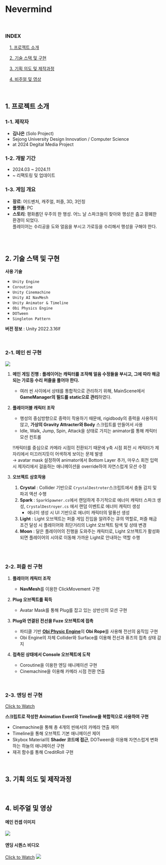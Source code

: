 # Nevermind


<br>

### INDEX
&emsp;[1. 프로젝트 소개](#1-프로젝트-소개)

&emsp;[2. 기술 스택 및 구현](#2-기술-스택-및-구현)

&emsp;[3. 기획 의도 및 제작과정](#3-기획-의도-및-제작과정)   

&emsp;[4. 비주얼 및 영상](#4-비주얼-및-영상)  

<br/>

## 1. 프로젝트 소개
### 1-1. 제작자
- **김나은**   (Solo Project)
- Sejong University Design Innovation / Computer Science  
- at 2024 Degital Media Project   

### 1-2. 개발 기간
- 2024.03 ~ 2024.11
- ~ 리팩토링 및 업데이트

### 1-3. 게임 개요
- **장르**: 어드벤처, 캐주얼, 퍼즐, 3D, 3인칭
- **플랫폼**: PC
- **스토리**: 평화롭던 우주의 한 행성. 어느 날 스파크들이 찾아와 행성은 춥고 황폐한 환경이 되었다. <br/>플레이어는 수리공을 도와 얼음을 부시고 가로등을 수리해서 행성을 구해야 한다.

<br>
<br>


## 2. 기술 스택 및 구현
**사용 기술**
- `Unity Engine`
- `Coroutine`
- `Unity Cinemachine`
- `Unity AI NavMesh`
- `Unity Animator & Timeline`
- `Obi Physics Engine`
- `DOTween`
- `Singleton Pattern`

**버전 정보** : Unity 2022.3.16lf

<br>


### 2-1. 메인 씬 구현
<img src = "https://private-user-images.githubusercontent.com/149387578/391823420-174c40c3-8c72-4b5c-8d41-91015aa3b334.jpg?jwt=eyJhbGciOiJIUzI1NiIsInR5cCI6IkpXVCJ9.eyJpc3MiOiJnaXRodWIuY29tIiwiYXVkIjoicmF3LmdpdGh1YnVzZXJjb250ZW50LmNvbSIsImtleSI6ImtleTUiLCJleHAiOjE3MzMzNTc5NTIsIm5iZiI6MTczMzM1NzY1MiwicGF0aCI6Ii8xNDkzODc1NzgvMzkxODIzNDIwLTE3NGM0MGMzLThjNzItNGI1Yy04ZDQxLTkxMDE1YWEzYjMzNC5qcGc_WC1BbXotQWxnb3JpdGhtPUFXUzQtSE1BQy1TSEEyNTYmWC1BbXotQ3JlZGVudGlhbD1BS0lBVkNPRFlMU0E1M1BRSzRaQSUyRjIwMjQxMjA1JTJGdXMtZWFzdC0xJTJGczMlMkZhd3M0X3JlcXVlc3QmWC1BbXotRGF0ZT0yMDI0MTIwNVQwMDE0MTJaJlgtQW16LUV4cGlyZXM9MzAwJlgtQW16LVNpZ25hdHVyZT1kMzliZmQwZTI4NjIxYTk5MjYyZTViNzMwYTEzZGFmNGUwNGE4NDI1Yjk1MjdkZmRkZGM4YjgxNDAzNzg3MGNkJlgtQW16LVNpZ25lZEhlYWRlcnM9aG9zdCJ9.e1sG9JQQDURKaH7AE4401DE5AXLd3JhetzFWyLjU3T4">

1. **메인 게임 진행 : 플레이어는 캐릭터를 조작해 얼음 수정들을 부시고, 그에 따라 해금되는 가로등 수리 퍼즐을 풀어야 한다.**
    - 여러 씬 사이에서 상태를 통합적으로 관리하기 위해, MainScene에서 **GameManager의 필드를 static으로 관리**하였다.

2. **플레이어블 캐릭터 조작**
    - 행성의 중심방향으로 중력이 작용하기 때문에, rigidbody의 중력을 사용하지 않고, **가상의 Gravity Attracter와 Body** 스크립트를 만들어서 사용
    - Idle, Walk, Jump, Spin, Attack을 상태로 가지는 animator를 통해 캐릭터 모션 컨트롤
    
    ‼️캐릭터를 중심으로 카메라 시점이 전환되기 때문에 y축 시점 회전 시 캐릭터가 제자리에서 미끄러지듯이 어색하게 보이는 문제 발생
    <br>
    → avatar mask 설정하여 animator에서 Bottom Layer 추가, 마우스 회전 입력 시 제자리에서 걸음하는 애니메이션을 override하여 자연스럽게 모션 수정
    

3. **오브젝트 상호작용**
    1. **Crystal** : Collider 기반으로 `CrystalDestroter`스크립트에서 충돌 감지 및 파괴 액션 수행
    2. **Spark** : `SparkSpawner.cs`에서 랜덤하게 주기적으로 에너미 캐릭터 스파크 생성, `CrystalDestroyer.cs` 에서 랜덤 이벤트로 에너미 캐릭터 생성
        - 에너미 생성 시 UI 기반으로 에너미 캐릭터의 말풍선 생성
    3. **Light** : Light 오브젝트는 퍼즐 게임 진입을 알려주는 큐의 역할로, 퍼즐 해금 조건 달성 시 플레이어와 최단거리의 Light 오브젝트 탐색 및 상태 변경
    4. **Moon** : 달은 플레이어의 진행을 도와주는 캐릭터로, Light 오브젝트가 활성화되면 플레이어의 시야로 이동해 가까운 Light로 안내하는 역할 수행
  
<br>
<br>

### 2-2. 퍼즐 씬 구현
1. **플레이어 캐릭터 조작**
   - **NavMesh**를 이용한 ClickMovement 구현
2. **Plug 오브젝트를 획득**
    - Avatar Mask를 통해 Plug를 잡고 있는 상반신의 모션 구현

3. **Plug와 연결된 전선을 Fuze 오브젝트에 접촉**
    - 파티클 기반 [**Obi Physic Engine**](https://obi.virtualmethodstudio.com)의 **Obi Rope**를 사용해 전선의 움직임 구현
    - Obi Engine의 자체 Collider와 Surface를 이용해 전선과 퓨즈의 접촉 상태 감지

4. **접촉된 상태에서 Console 오브젝트에 도착**
    - Coroutine을 이용한 엔딩 애니메이션 구현
    - Cinemachine을 이용해 카메라 시점 전환 연출

<br>

### 2-3. 엔딩 씬 구현
[Click to Watch](https://www.youtube.com/watch?v=9vdp6t62SyQ)

**스크립트로 작성한 Animation Event와 Timeline을 복합적으로 사용하여 구현**

- Cinemachine을 통해 총 4개의 씬에서의 카메라 연출 제어
- Timeline을 통해 오브젝트 기본 애니메이션 제어
- Skybox Material의 **Shader 코드에 접근**, DOTween을 이용해 자연스럽게 변화하는 하늘의 애니메이션 구현
- 재귀 함수를 통해 CreditRoll 구현


<br/>

## 3. 기획 의도 및 제작과정

<br/>

## 4. 비주얼 및 영상
#### 메인 컨셉 이미지
<image src = "https://private-user-images.githubusercontent.com/149387578/392602590-419a268a-e024-45d8-b095-128244180b39.png?jwt=eyJhbGciOiJIUzI1NiIsInR5cCI6IkpXVCJ9.eyJpc3MiOiJnaXRodWIuY29tIiwiYXVkIjoicmF3LmdpdGh1YnVzZXJjb250ZW50LmNvbSIsImtleSI6ImtleTUiLCJleHAiOjE3MzMzNTc5NTIsIm5iZiI6MTczMzM1NzY1MiwicGF0aCI6Ii8xNDkzODc1NzgvMzkyNjAyNTkwLTQxOWEyNjhhLWUwMjQtNDVkOC1iMDk1LTEyODI0NDE4MGIzOS5wbmc_WC1BbXotQWxnb3JpdGhtPUFXUzQtSE1BQy1TSEEyNTYmWC1BbXotQ3JlZGVudGlhbD1BS0lBVkNPRFlMU0E1M1BRSzRaQSUyRjIwMjQxMjA1JTJGdXMtZWFzdC0xJTJGczMlMkZhd3M0X3JlcXVlc3QmWC1BbXotRGF0ZT0yMDI0MTIwNVQwMDE0MTJaJlgtQW16LUV4cGlyZXM9MzAwJlgtQW16LVNpZ25hdHVyZT0yYjNkOWRmOWU2ZWYyNTVmOGRhNDg5ZWQxY2E0ODBmZGI3NGY3YmVkNmRlMGZhYjNjYjY4ZTYxYjNlYTY2MjE4JlgtQW16LVNpZ25lZEhlYWRlcnM9aG9zdCJ9.PZmXMmk0DuByezQsLSWBtNG4DCW0EntabniQdJXLXok">

#### 엔딩 시퀀스 비디오
[Click to Watch](https://www.youtube.com/watch?v=9vdp6t62SyQ)
<a href = "https://www.youtube.com/watch?v=9vdp6t62SyQ" target ="_black">
<image src = "https://private-user-images.githubusercontent.com/149387578/392607552-0cf24456-da35-4836-ac4c-7f06f8596729.png?jwt=eyJhbGciOiJIUzI1NiIsInR5cCI6IkpXVCJ9.eyJpc3MiOiJnaXRodWIuY29tIiwiYXVkIjoicmF3LmdpdGh1YnVzZXJjb250ZW50LmNvbSIsImtleSI6ImtleTUiLCJleHAiOjE3MzMzNTgxMjYsIm5iZiI6MTczMzM1NzgyNiwicGF0aCI6Ii8xNDkzODc1NzgvMzkyNjA3NTUyLTBjZjI0NDU2LWRhMzUtNDgzNi1hYzRjLTdmMDZmODU5NjcyOS5wbmc_WC1BbXotQWxnb3JpdGhtPUFXUzQtSE1BQy1TSEEyNTYmWC1BbXotQ3JlZGVudGlhbD1BS0lBVkNPRFlMU0E1M1BRSzRaQSUyRjIwMjQxMjA1JTJGdXMtZWFzdC0xJTJGczMlMkZhd3M0X3JlcXVlc3QmWC1BbXotRGF0ZT0yMDI0MTIwNVQwMDE3MDZaJlgtQW16LUV4cGlyZXM9MzAwJlgtQW16LVNpZ25hdHVyZT04MDMxYjExMjU5OTFmMDA2YzcxNGNiZGY4YjVhMmY5NWU2ZmIwZGNmYTZkY2ZjZmFhMTE2MmQ2YmUxMmU3NTQ3JlgtQW16LVNpZ25lZEhlYWRlcnM9aG9zdCJ9.3udItq6ThZ8TJhRrCarBKAvw-5JvNo_XDhK2IjIqJ3o">
</image></a>
